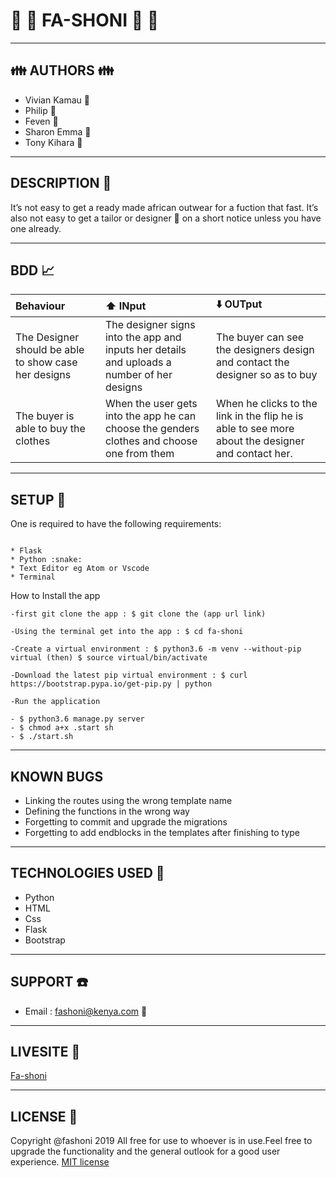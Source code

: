 # :jeans: :dress: FA-SHONI :womans_clothes: :necktie:

--------------

## :family: AUTHORS :family:


* Vivian Kamau :woman:
* Philip :boy:
* Feven :woman:
* Sharon Emma :woman:
* Tony Kihara :boy:

---------------------------

## DESCRIPTION :scroll:

 It’s not easy to get a ready made african outwear for a fuction that fast. It’s also not easy to get a tailor or designer :womans_clothes: on a short notice unless you have one already.

-------------------------------------

## BDD :chart_with_upwards_trend:

 |Behaviour|:arrow_up: INput|:arrow_down: OUTput|
 |:------|:------|:------|
 |The Designer should be able to show case her designs|The designer signs into the app and inputs her details and uploads a number of her designs|The buyer can see the designers design and contact the designer so as to buy|
 |The buyer is able to  buy the clothes|When the user gets into the app he can choose the genders clothes and choose one from them|When he clicks to the link in the flip he is able to see more about the designer and contact her.|

 --------------------------------------------------------------

## SETUP :tokyo_tower:

 One is required to have the following requirements:

~~~

* Flask
* Python :snake:
* Text Editor eg Atom or Vscode
* Terminal

~~~

 How to Install the app
~~~
-first git clone the app : $ git clone the (app url link)

-Using the terminal get into the app : $ cd fa-shoni

-Create a virtual environment : $ python3.6 -m venv --without-pip virtual (then) $ source virtual/bin/activate

-Download the latest pip virtual environment : $ curl https://bootstrap.pypa.io/get-pip.py | python

-Run the application
~~~
~~~
- $ python3.6 manage.py server
- $ chmod a+x .start sh
- $ ./start.sh
~~~

---------------------------------------

## KNOWN BUGS

* Linking the routes using the wrong template name
* Defining the functions in the wrong way
* Forgetting to commit and upgrade the migrations
* Forgetting to add endblocks in the templates after finishing to type

------------------------------------

## TECHNOLOGIES USED :satellite:

* Python 
* HTML
* Css
* Flask
* Bootstrap

-------------------------------------------

## SUPPORT :telephone:

* Email : fashoni@kenya.com :fax:

------------------------------------------

## LIVESITE :telescope:

 [Fa-shoni]()

-------------------

## LICENSE :cop:

 Copyright @fashoni 2019
 All free for use to whoever is in use.Feel free to upgrade the functionality and the general outlook for a good user experience.
 [MIT license](https://github.com/Kihara-tony/license/blob/master/LICENSE)





